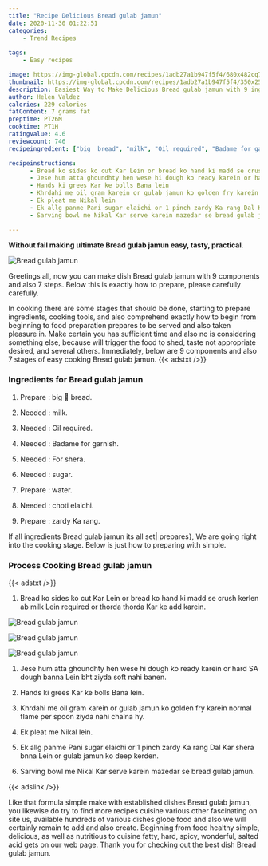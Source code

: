 ```yaml
---
title: "Recipe Delicious Bread gulab jamun"
date: 2020-11-30 01:22:51
categories:
    - Trend Recipes
    
tags:
    - Easy recipes

image: https://img-global.cpcdn.com/recipes/1adb27a1b947f5f4/680x482cq70/bread-gulab-jamun-recipe-main-photo.jpg
thumbnail: https://img-global.cpcdn.com/recipes/1adb27a1b947f5f4/350x250cq70/bread-gulab-jamun-recipe-main-photo.jpg
description: Easiest Way to Make Delicious Bread gulab jamun with 9 ingredients and 7 stages of easy cooking.
author: Helen Valdez
calories: 229 calories
fatContent: 7 grams fat
preptime: PT26M
cooktime: PT1H
ratingvalue: 4.6
reviewcount: 746
recipeingredient: ["big  bread", "milk", "Oil required", "Badame for garnish", "For shera", "sugar", "water", "choti elaichi", "zardy Ka rang"]

recipeinstructions: 
      - Bread ko sides ko cut Kar Lein or bread ko hand ki madd se crush kerlen ab milk Lein required or thorda thorda Kar ke add karein 
      - Jese hum atta ghoundhty hen wese hi dough ko ready karein or hard SA dough banna Lein bht ziyda soft nahi banen 
      - Hands ki grees Kar ke bolls Bana lein 
      - Khrdahi me oil gram karein or gulab jamun ko golden fry karein normal flame per spoon ziyda nahi chalna hy 
      - Ek pleat me Nikal lein 
      - Ek allg panme Pani sugar elaichi or 1 pinch zardy Ka rang Dal Kar shera bnna Lein or gulab jamun ko deep kerden 
      - Sarving bowl me Nikal Kar serve karein mazedar se bread gulab jamun

---
```




**Without fail making ultimate Bread gulab jamun easy, tasty, practical**. 


![Bread gulab jamun](https://img-global.cpcdn.com/recipes/1adb27a1b947f5f4/680x482cq70/bread-gulab-jamun-recipe-main-photo.jpg "Bread gulab jamun")




Greetings all, now you can make dish Bread gulab jamun with 9 components and also 7 steps. Below this is exactly how to prepare, please carefully carefully.

In cooking there are some stages that should be done, starting to prepare ingredients, cooking tools, and also comprehend exactly how to begin from beginning to food preparation prepares to be served and also taken pleasure in. Make certain you has sufficient time and also no is considering something else, because will trigger the food to shed, taste not appropriate desired, and several others. Immediately, below are 9 components and also 7 stages of easy cooking Bread gulab jamun.
{{< adstxt />}}

### Ingredients for Bread gulab jamun


1. Prepare  : big 🍞 bread.

1. Needed  : milk.

1. Needed  : Oil required.

1. Needed  : Badame for garnish.

1. Needed  : For shera.

1. Needed  : sugar.

1. Prepare  : water.

1. Needed  : choti elaichi.

1. Prepare  : zardy Ka rang.



If all ingredients Bread gulab jamun its all set| prepares}, We are going right into the cooking stage. Below is just how to preparing with simple.

### Process Cooking Bread gulab jamun

{{< adstxt />}}


1. Bread ko sides ko cut Kar Lein or bread ko hand ki madd se crush kerlen ab milk Lein required or thorda thorda Kar ke add karein.



![Bread gulab jamun](https://img-global.cpcdn.com/steps/342a18685f82b9a5/160x128cq70/bread-gulab-jamun-recipe-step-1-photo.jpg" "Bread gulab jamun")

![Bread gulab jamun](https://img-global.cpcdn.com/steps/b84e8b90867ede86/160x128cq70/bread-gulab-jamun-recipe-step-1-photo.jpg" "Bread gulab jamun")

![Bread gulab jamun](https://img-global.cpcdn.com/steps/92ecf149e7287cb9/160x128cq70/bread-gulab-jamun-recipe-step-1-photo.jpg" "Bread gulab jamun")



1. Jese hum atta ghoundhty hen wese hi dough ko ready karein or hard SA dough banna Lein bht ziyda soft nahi banen.



1. Hands ki grees Kar ke bolls Bana lein.



1. Khrdahi me oil gram karein or gulab jamun ko golden fry karein normal flame per spoon ziyda nahi chalna hy.



1. Ek pleat me Nikal lein.



1. Ek allg panme Pani sugar elaichi or 1 pinch zardy Ka rang Dal Kar shera bnna Lein or gulab jamun ko deep kerden.



1. Sarving bowl me Nikal Kar serve karein mazedar se bread gulab jamun.





{{< adslink />}}

Like that formula simple make with established dishes Bread gulab jamun, you likewise do try to find more recipes cuisine various other fascinating on site us, available hundreds of various dishes globe food and also we will certainly remain to add and also create. Beginning from food healthy simple, delicious, as well as nutritious to cuisine fatty, hard, spicy, wonderful, salted acid gets on our web page. Thank you for checking out the best dish Bread gulab jamun.
